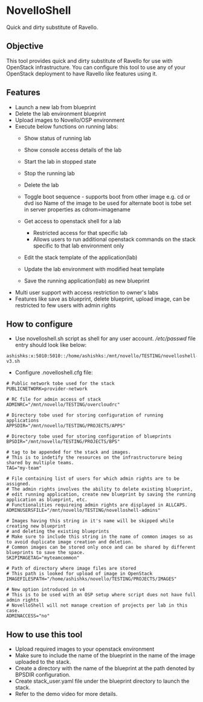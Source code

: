# NovelloShell

Quick and dirty substitute of Ravello.

## Objective

This tool provides quick and dirty substitute of Ravello for use with OpenStack infrastructure.
You can configure this tool to use any of your OpenStack deployment to have Ravello like features using it.

## Features

- Launch a new lab from blueprint
- Delete the lab environment blueprint
- Upload images to Novello/OSP environment
- Execute below functions on running labs:
  - Show status of running lab
  - Show console access details of the lab
  - Start the lab in stopped state
  - Stop the running lab
  - Delete the lab
  - Toggle boot sequence - supports boot from other image e.g. cd or dvd iso
    Name of the image to be used for alternate boot is tobe set in server properties as cdrom=imagename
  - Get access to openstack shell for a lab 
    - Restricted access for that specific lab
    - Allows users to run additional openstack commands on the stack specific to that lab environment only

  - Edit the stack template of the application(lab)
  - Update the lab environment with modified heat template
  - Save the running application(lab) as new blueprint
- Multi user support with access restriction to owner's labs
- Features like save as blueprint, delete blueprint, upload image, can be restricted to few users with admin rights


## How to configure

- Use novelloshell.sh script as shell for any user account.
*/etc/passwd* file entry should look like below:
```
ashishks:x:5010:5010::/home/ashishks:/mnt/novello/TESTING/novelloshell-v3.sh
```

- Configure .novelloshell.cfg file:
```
# Public network tobe used for the stack
PUBLICNETWORK=provider-network

# RC file for admin access of stack
ADMINRC="/mnt/novello/TESTING/overcloudrc"

# Directory tobe used for storing configuration of running applications
APPSDIR="/mnt/novello/TESTING/PROJECTS/APPS"

# Directory tobe used for storing configuration of blueprints
BPSDIR="/mnt/novello/TESTING/PROJECTS/BPS"

# tag to be appended for the stack and images.
# This is to indetify the resources on the infrastructorure being shared by multiple teams.
TAG="my-team"

# File containing list of users for which admin rights are to be assigned.
# The admin rights involves the ability to delete existing blueprint,         
# edit running application, create new blueprint by saving the running application as blueprint, etc.
# Functionalities requireing admin rights are displayed in ALLCAPS.
ADMINUSERSFILE="/mnt/novello/TESTING/novelloshell-admins"

# Images having this string in it's name will be skipped while creating new blueprint 
# and deleting the existing blueprints
# Make sure to include this string in the name of common images so as to avoid duplicate image creation and deletion.
# Common images can be stored only once and can be shared by different blueprints to save the space.
SKIPIMAGETAG="myteamcommon"

# Path of directory where image files are stored 
# This path is looked for upload of image in OpenStack 
IMAGEFILESPATH="/home/ashishks/novello/TESTING/PROJECTS/IMAGES"

# New option introduced in v4
# This is to be used with an OSP setup where script dues not have full admin rights
# NovelloShell will not manage creation of projects per lab in this case.
ADMINACCESS="no"

```

## How to use this tool

- Upload required images to your openstack environment
- Make sure to include the name of the blueprint in the name of the image uploaded to the stack.
- Create a directory with the name of the blueprint at the path denoted by BPSDIR configuration.
- Create stack_user.yaml file under the blueprint directory to launch the stack.
- Refer to the demo video for more details.

